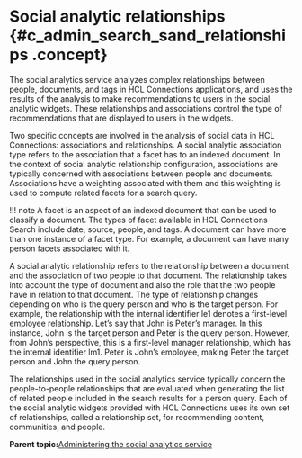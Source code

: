 # Social analytic relationships {#c_admin_search_sand_relationships .concept}

The social analytics service analyzes complex relationships between people, documents, and tags in HCL Connections applications, and uses the results of the analysis to make recommendations to users in the social analytic widgets. These relationships and associations control the type of recommendations that are displayed to users in the widgets.

Two specific concepts are involved in the analysis of social data in HCL Connections: associations and relationships. A social analytic association type refers to the association that a facet has to an indexed document. In the context of social analytic relationship configuration, associations are typically concerned with associations between people and documents. Associations have a weighting associated with them and this weighting is used to compute related facets for a search query.

!!! note
    A facet is an aspect of an indexed document that can be used to classify a document. The types of facet available in HCL Connections Search include date, source, people, and tags. A document can have more than one instance of a facet type. For example, a document can have many person facets associated with it.

A social analytic relationship refers to the relationship between a document and the association of two people to that document. The relationship takes into account the type of document and also the role that the two people have in relation to that document. The type of relationship changes depending on who is the query person and who is the target person. For example, the relationship with the internal identifier le1 denotes a first-level employee relationship. Let’s say that John is Peter’s manager. In this instance, John is the target person and Peter is the query person. However, from John’s perspective, this is a first-level manager relationship, which has the internal identifier lm1. Peter is John’s employee, making Peter the target person and John the query person.

The relationships used in the social analytics service typically concern the people-to-people relationships that are evaluated when generating the list of related people included in the search results for a person query. Each of the social analytic widgets provided with HCL Connections uses its own set of relationships, called a relationship set, for recommending content, communities, and people.

**Parent topic:**[Administering the social analytics service](../admin/c_admin_search_sand_indexing_tasks.md)

